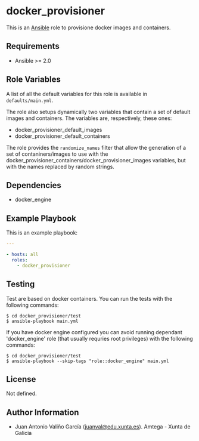 # docker_provisioner

This is an [Ansible](http://www.ansible.com) role to provisione docker images and containers.

## Requirements

- Ansible >= 2.0

## Role Variables

A list of all the default variables for this role is available in `defaults/main.yml`.

The role also setups dynamically two variables that contain a set of default images and containers. The variables are, respectively, these ones:

- docker_provisioner_default_images
- docker_provisioner_default_containers

The role provides the `randomize_names` filter that allow the generation of a set of contaniners/images to use with the docker_provisioner_containers/docker_provisioner_images variables, but with the names replaced by random strings.

## Dependencies

- docker_engine

## Example Playbook

This is an example playbook:

```yaml
---

- hosts: all
  roles:
    - docker_provisioner
```

## Testing

Test are based on docker containers. You can run the tests with the following commands:

```shell
$ cd docker_provisioner/test
$ ansible-playbook main.yml
```

If you have docker engine configured you can avoid running dependant 'docker_engine' role (that usually requries root privileges) with the following commands:

```shell
$ cd docker_provisioner/test
$ ansible-playbook --skip-tags "role::docker_engine" main.yml
```

## License

Not defined.

## Author Information

- Juan Antonio Valiño García ([juanval@edu.xunta.es](mailto:juanval@edu.xunta.es)). Amtega - Xunta de Galicia
